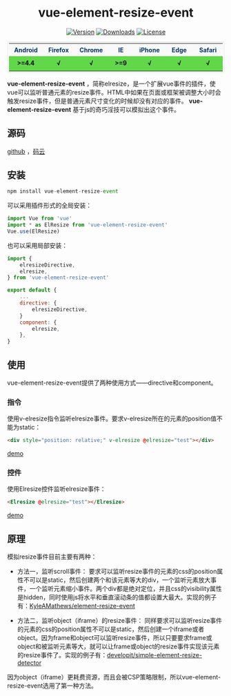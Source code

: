 <h1 align="center">vue-element-resize-event</h1>
<p class="mydoc_api_npm-info" align="center">
            <a href="https://www.npmjs.com/package/vue-element-resize-event"><img src="https://img.shields.io/npm/v/vue-element-resize-event.svg" alt="Version"></a>
            <a href="https://www.npmjs.com/package/vue-element-resize-event"><img src="https://img.shields.io/npm/dm/vue-element-resize-event.svg" alt="Downloads"></a>
            <a href="https://www.npmjs.com/package/vue-element-resize-event"><img src="https://img.shields.io/npm/l/vue-element-resize-event.svg" alt="License"></a>
        </p>
<center>
    <table cellspacing="1" style="margin: 0 auto;font-size: 14px;background-color: #f9f9f9;color: #036;padding: 3px;border-radius: 4px;border: 1px solid rgba(220, 220, 220, .5);">
        <colgroup width="100" span="7" align="center"></colgroup>
        <tr style="height: 30px;">
            <th align="center">Android</td><th align="center">Firefox</td><th align="center">Chrome</td><th align="center">IE</td><th align="center">iPhone</td><th align="center">Edge</td><th align="center">Safari</td>
        </tr>
        <tr style="color: #000;line-height: 28px;font-weight: bold;">
            <td align="center" style="background-color: #60d848">>=4.4</td><td align="center" style="background-color: #60d848">√</td><td align="center" style="background-color: #60d848">√</td><td align="center" style="background-color: #60d848">>=9</td><td align="center" style="background-color: #60d848">√</td><td align="center" style="background-color: #60d848">√</td><td align="center" style="background-color: #60d848">√</td>
        </tr>
    </table>
</center>

 **vue-element-resize-event** ，简称elresize，是一个扩展vue事件的插件，使vue可以监听普通元素的resize事件。HTML中如果在页面或框架被调整大小时会触发resize事件，但是普通元素尺寸变化的时候却没有对应的事件。 **vue-element-resize-event** 基于js的奇巧淫技可以模拟出这个事件。

## 源码
[github](https://github.com/laden666666/vue-element-resize-event "") ，[码云](https://gitee.com/laden666666/vue-element-resize-event "") 


## 安装
```javascript
npm install vue-element-resize-event
```
可以采用插件形式的全局安装：

```javascript
import Vue from 'vue'
import * as ElResize from 'vue-element-resize-event'
Vue.use(ElResize)

```
也可以采用局部安装：

```javascript
import {
    elresizeDirective,
    elresize,
} from 'vue-element-resize-event'

export default {
    ...
    directive: {
        elresizeDirective,
    }
    component: {
        elresize,
    },
}

```

## 使用
vue-element-resize-event提供了两种使用方式——directive和component。

### 指令
使用v-elresize指令监听elresize事件。要求v-elresize所在的元素的position值不能为static：

```html
<div style="position: relative;" v-elresize @elresize="test"></div>
```
[demo](https://laden666666.github.io/vue-element-resize-event/directive.html "") 


### 控件
使用Elresize控件监听elresize事件：

```html
<Elresize @elresize="test"></Elresize>
```
[demo](https://laden666666.github.io/vue-element-resize-event/component.html "") 



## 原理
模拟resize事件目前主要有两种：

*   方法一，监听scroll事件：
要求可以监听resize事件的元素的css的position属性不可以是static，然后创建两个和该元素等大的div，一个监听元素放大事件，一个监听元素缩小事件。两个div都是绝对定位，并且css的visibility属性是hidden，同时使用js将水平和垂直滚动条的值都设置大最大。实现的例子有：[KyleAMathews/element-resize-event](https://github.com/KyleAMathews/element-resize-event "") 

*   方法二，监听object（iframe）的resize事件：
同样要求可以监听resize事件的元素的css的position属性不可以是static，然后创建一个iframe或者object。因为frame和object可以监听resize事件，所以只要要求frame或object和被监听元素等大，就可以让frame或object的resize事件实现该元素的resize事件了。实现的例子有：[developit/simple-element-resize-detector](https://github.com/developit/simple-element-resize-detector "") 

因为object（iframe）更耗费资源，而且会被CSP策略限制，所以vue-element-resize-event选用了第一种方法。


